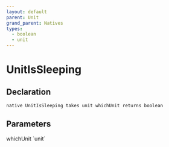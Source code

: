 ```yaml
---
layout: default
parent: Unit
grand_parent: Natives
types:
  - boolean
  - unit
---
```


# UnitIsSleeping

## Declaration

```
native UnitIsSleeping takes unit whichUnit returns boolean
```

## Parameters
<dl>
  <dt>whichUnit `unit`</dt>
  <dd></dd>
</dl>